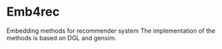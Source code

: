# Emb4rec
Embedding methods for recommender system
The implementation of the methods is based on DGL and gensim.
